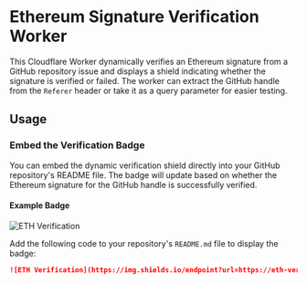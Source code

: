 # Ethereum Signature Verification Worker

This Cloudflare Worker dynamically verifies an Ethereum signature from a GitHub repository issue and displays a shield indicating whether the signature is verified or failed. The worker can extract the GitHub handle from the `Referer` header or take it as a query parameter for easier testing.

## Usage

### Embed the Verification Badge

You can embed the dynamic verification shield directly into your GitHub repository's README file. The badge will update based on whether the Ethereum signature for the GitHub handle is successfully verified.

#### Example Badge

![ETH Verification](https://img.shields.io/endpoint?url=https://eth-verification-worker.jonanscheffler.workers.dev)

Add the following code to your repository's `README.md` file to display the badge:

```markdown
![ETH Verification](https://img.shields.io/endpoint?url=https://eth-verification-worker.jonanscheffler.workers.dev/?handle=thejonanshow&cache-bust=1)
